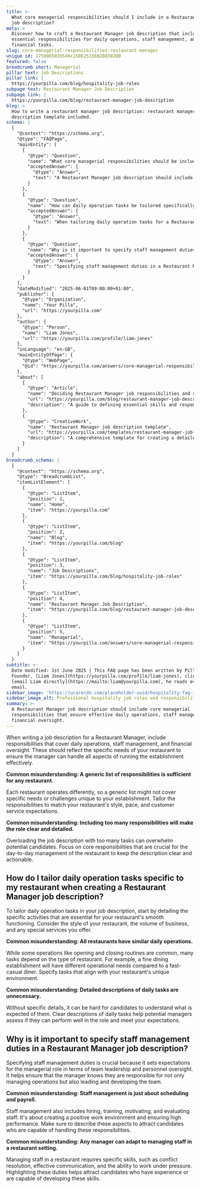 ```yaml
---
title: >-
  What core managerial responsibilities should I include in a Restaurant Manager
  job description?
meta: >
  Discover how to craft a Restaurant Manager job description that includes
  essential responsibilities for daily operations, staff management, and
  financial tasks.
slug: core-managerial-responsibilities-restaurant-manager
unique id: 1750065039549x158625156020830200
featured: false
breadcrumb short: Managerial
pillar text: Job Descriptions
pillar link: |
  https://yourpilla.com/blog/hospitality-job-roles
subpage text: Restaurant Manager Job Description
subpage link: |
  https://yourpilla.com/blog/restaurant-manager-job-description
blog: >
  How to write a restaurant manager job description: restaurant manager job
  description template included.
schema: |
  {
    "@context": "https://schema.org",
    "@type": "FAQPage",
    "mainEntity": [
      {
        "@type": "Question",
        "name": "What core managerial responsibilities should be included in a Restaurant Manager job description?",
        "acceptedAnswer": {
          "@type": "Answer",
          "text": "A Restaurant Manager job description should include core managerial responsibilities that ensure effective daily operations, staff management, and financial oversight. These responsibilities should reflect the specific needs of the restaurant, ensuring the manager can effectively handle all aspects of running the establishment. Tailor the responsibilities to match your restaurant's style, pace, and customer service expectations."
        }
      },
      {
        "@type": "Question",
        "name": "How can daily operation tasks be tailored specifically to a restaurant when creating a Restaurant Manager job description?",
        "acceptedAnswer": {
          "@type": "Answer",
          "text": "When tailoring daily operation tasks for a Restaurant Manager job description, include specific activities essential for your restaurant's smooth functioning. Consider the style of your restaurant, the volume of business, and any special services offered. Specify tasks that align with your restaurant's unique environment to ensure clarity for potential candidates."
        }
      },
      {
        "@type": "Question",
        "name": "Why is it important to specify staff management duties in a Restaurant Manager job description?",
        "acceptedAnswer": {
          "@type": "Answer",
          "text": "Specifying staff management duties in a Restaurant Manager job description is crucial as it sets clear expectations for the managerial role in terms of team leadership and personnel oversight. It's important for attracting candidates who are capable of handling responsibilities like hiring, training, motivating, and evaluating staff, and ensuring a positive work environment."
        }
      }
    ],
    "dateModified": "2025-06-01T09:00:00+01:00",
    "publisher": {
      "@type": "Organization",
      "name": "Your Pilla",
      "url": "https://yourpilla.com"
    },
    "author": {
      "@type": "Person",
      "name": "Liam Jones",
      "url": "https://yourpilla.com/profile/liam-jones"
    },
    "inLanguage": "en-GB",
    "mainEntityOfPage": {
      "@type": "WebPage",
      "@id": "https://yourpilla.com/answers/core-managerial-responsibilities-restaurant-manager"
    },
    "about": [
      {
        "@type": "Article",
        "name": "Deciding Restaurant Manager job responsibilities and skills",
        "url": "https://yourpilla.com/blog/restaurant-manager-job-description",
        "description": "A guide to defining essential skills and responsibilities for a Restaurant Manager to ensure effective management and smooth operations."
      },
      {
        "@type": "CreativeWork",
        "name": "Restaurant Manager job description template",
        "url": "https://yourpilla.com/templates/restaurant-manager-job-description",
        "description": "A comprehensive template for creating a detailed job description for a Restaurant Manager, tailored to specific restaurant needs."
      }
    ]
  }
breadcrumb_schema: |
  {
    "@context": "https://schema.org",
    "@type": "BreadcrumbList",
    "itemListElement": [
      {
        "@type": "ListItem",
        "position": 1,
        "name": "Home",
        "item": "https://yourpilla.com"
      },
      {
        "@type": "ListItem",
        "position": 2,
        "name": "Blog",
        "item": "https://yourpilla.com/blog"
      },
      {
        "@type": "ListItem",
        "position": 3,
        "name": "Job Descriptions",
        "item": "https://yourpilla.com/blog/hospitality-job-roles"
      },
      {
        "@type": "ListItem",
        "position": 4,
        "name": "Restaurant Manager Job Description",
        "item": "https://yourpilla.com/blog/restaurant-manager-job-description"
      },
      {
        "@type": "ListItem",
        "position": 5,
        "name": "Managerial",
        "item": "https://yourpilla.com/answers/core-managerial-responsibilities-restaurant-manager"
      }
    ]
  }
subtitle: >-
  Date modified: 1st June 2025 | This FAQ page has been written by Pilla
  Founder, [Liam Jones](https://yourpilla.com/profile/liam-jones), click to
  [email Liam directly](https://mailto:liam@yourpilla.com), he reads every
  email.
sidebar_image: 'https://ucarecdn.com/placeholder-uuid/hospitality-faq-image.jpg'
sidebar_image_alt: Professional hospitality job roles and responsibilities
summary: >-
  A Restaurant Manager job description should include core managerial
  responsibilities that ensure effective daily operations, staff management, and
  financial oversight.
---
```

When writing a job description for a Restaurant Manager, include responsibilities that cover daily operations, staff management, and financial oversight. These should reflect the specific needs of your restaurant to ensure the manager can handle all aspects of running the establishment effectively.

**Common misunderstanding: A generic list of responsibilities is sufficient for any restaurant.**

Each restaurant operates differently, so a generic list might not cover specific needs or challenges unique to your establishment. Tailor the responsibilities to match your restaurant's style, pace, and customer service expectations.

**Common misunderstanding: Including too many responsibilities will make the role clear and detailed.**

Overloading the job description with too many tasks can overwhelm potential candidates. Focus on core responsibilities that are crucial for the day-to-day management of the restaurant to keep the description clear and actionable.

## How do I tailor daily operation tasks specific to my restaurant when creating a Restaurant Manager job description?

To tailor daily operation tasks in your job description, start by detailing the specific activities that are essential for your restaurant's smooth functioning. Consider the style of your restaurant, the volume of business, and any special services you offer.

**Common misunderstanding: All restaurants have similar daily operations.**

While some operations like opening and closing routines are common, many tasks depend on the type of restaurant. For example, a fine dining establishment will have different operational needs compared to a fast-casual diner. Specify tasks that align with your restaurant's unique environment.

**Common misunderstanding: Detailed descriptions of daily tasks are unnecessary.**

Without specific details, it can be hard for candidates to understand what is expected of them. Clear descriptions of daily tasks help potential managers assess if they can perform well in the role and meet your expectations.

## Why is it important to specify staff management duties in a Restaurant Manager job description?

Specifying staff management duties is crucial because it sets expectations for the managerial role in terms of team leadership and personnel oversight. It helps ensure that the manager knows they are responsible for not only managing operations but also leading and developing the team.

**Common misunderstanding: Staff management is just about scheduling and payroll.**

Staff management also includes hiring, training, motivating, and evaluating staff. It's about creating a positive work environment and ensuring high performance. Make sure to describe these aspects to attract candidates who are capable of handling these responsibilities.

**Common misunderstanding: Any manager can adapt to managing staff in a restaurant setting.**

Managing staff in a restaurant requires specific skills, such as conflict resolution, effective communication, and the ability to work under pressure. Highlighting these duties helps attract candidates who have experience or are capable of developing these skills.
